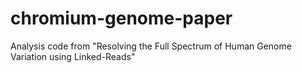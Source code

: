 # chromium-genome-paper
Analysis code from "Resolving the Full Spectrum of Human Genome Variation using Linked-Reads"
